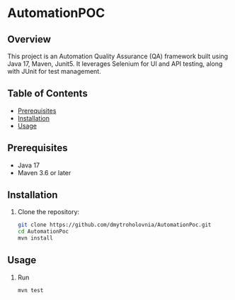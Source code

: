 # AutomationPOC

## Overview
This project is an Automation Quality Assurance (QA) framework built using Java 17, Maven, Junit5. 
It leverages Selenium for UI and API testing, along with JUnit for test management. 

## Table of Contents
- [Prerequisites](#prerequisites)
- [Installation](#installation)
- [Usage](#usage)

## Prerequisites
- Java 17
- Maven 3.6 or later

## Installation
1. Clone the repository:
   ```bash
   git clone https://github.com/dmytroholovnia/AutomationPoc.git
   cd AutomationPoc
   mvn install

## Usage
1. Run 
    ```bash
    mvn test
